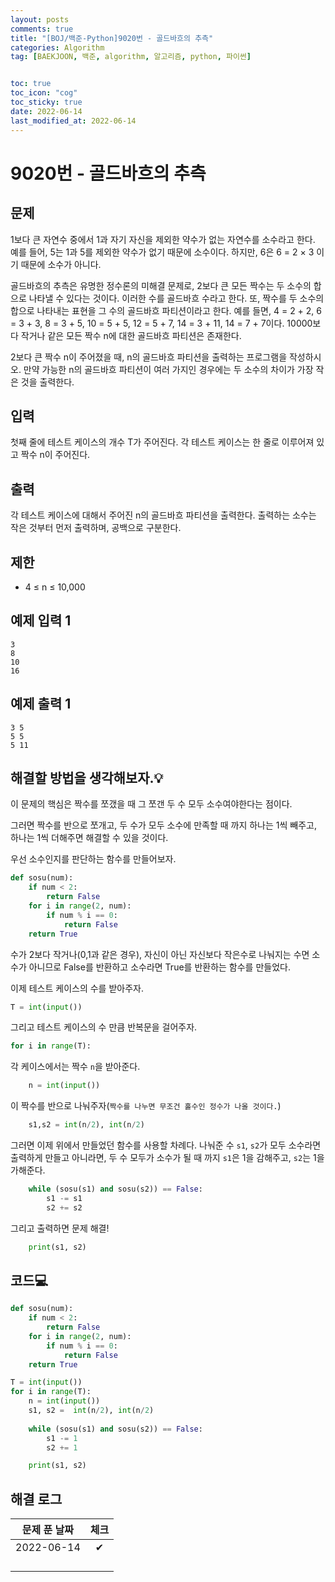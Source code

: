 ```yaml
---
layout: posts
comments: true
title: "[BOJ/백준-Python]9020번 - 골드바흐의 추측"
categories: Algorithm
tag: [BAEKJOON, 백준, algorithm, 알고리즘, python, 파이썬]


toc: true
toc_icon: "cog"
toc_sticky: true
date: 2022-06-14
last_modified_at: 2022-06-14
---
```




# 9020번 - 골드바흐의 추측



## 문제

1보다 큰 자연수 중에서  1과 자기 자신을 제외한 약수가 없는 자연수를 소수라고 한다. 예를 들어, 5는 1과 5를 제외한 약수가 없기 때문에 소수이다. 하지만, 6은 6 = 2 × 3 이기 때문에 소수가 아니다.

골드바흐의 추측은 유명한 정수론의 미해결 문제로, 2보다 큰 모든 짝수는 두 소수의 합으로 나타낼 수 있다는 것이다. 이러한 수를 골드바흐 수라고 한다. 또, 짝수를 두 소수의 합으로 나타내는 표현을 그 수의 골드바흐 파티션이라고 한다. 예를 들면, 4 = 2 + 2, 6 = 3 + 3, 8 = 3 + 5, 10 = 5 + 5, 12 = 5 + 7, 14 = 3 + 11, 14 = 7 + 7이다. 10000보다 작거나 같은 모든 짝수 n에 대한 골드바흐 파티션은 존재한다.

2보다 큰 짝수 n이 주어졌을 때, n의 골드바흐 파티션을 출력하는 프로그램을 작성하시오. 만약 가능한 n의 골드바흐 파티션이 여러 가지인 경우에는 두 소수의 차이가 가장 작은 것을 출력한다.



## 입력

첫째 줄에 테스트 케이스의 개수 T가 주어진다. 각 테스트 케이스는 한 줄로 이루어져 있고 짝수 n이 주어진다.



## 출력

각 테스트 케이스에 대해서 주어진 n의 골드바흐 파티션을 출력한다. 출력하는 소수는 작은 것부터 먼저 출력하며, 공백으로 구분한다.



## 제한

- 4 ≤ n ≤ 10,000



## 예제 입력 1 

```
3
8
10
16
```



## 예제 출력 1

```
3 5
5 5
5 11
```



##  해결할 방법을 생각해보자.💡

이 문제의 핵심은 짝수를 쪼갰을 때 그 쪼갠 두 수 모두 소수여야한다는 점이다.

그러면 짝수를 반으로 쪼개고, 두 수가 모두 소수에 만족할 때 까지 하나는 1씩 빼주고, 하나는 1씩 더해주면 해결할 수 있을 것이다.

우선 소수인지를 판단하는 함수를 만들어보자.

```python
def sosu(num):
    if num < 2:
        return False
    for i in range(2, num):
        if num % i == 0:
            return False
    return True
```

수가 2보다 작거나(0,1과 같은 경우), 자신이 아닌 자신보다 작은수로 나눠지는 수면 소수가 아니므로 False를 반환하고 소수라면 True를 반환하는 함수를 만들었다.

이제 테스트 케이스의 수를 받아주자.

```python
T = int(input())
```

그리고 테스트 케이스의 수 만큼 반복문을 걸어주자.

```python
for i in range(T):
```

각 케이스에서는 짝수 `n`을 받아준다.

```python
	n = int(input())
```

이 짝수를 반으로 나눠주자(`짝수를 나누면 무조건 홀수인 정수가 나올 것이다.`)

```python
	s1,s2 = int(n/2), int(n/2)
```

그러면 이제 위에서 만들었던 함수를 사용할 차례다. 나눠준 수 `s1`, `s2`가 모두 소수라면 출력하게 만들고 아니라면, 두 수 모두가 소수가 될 때 까지 `s1`은 1을 감해주고, `s2`는 1을 가해준다.

```python
	while (sosu(s1) and sosu(s2)) == False:
        s1 -= s1
        s2 += s2
```

그리고 출력하면 문제 해결!

````python
	print(s1, s2)
````











## 코드💻

```python
def sosu(num):
    if num < 2:
        return False
    for i in range(2, num):
        if num % i == 0:
            return False
    return True

T = int(input())
for i in range(T):
    n = int(input())
    s1, s2 =  int(n/2), int(n/2)
    
    while (sosu(s1) and sosu(s2)) == False:
        s1 -= 1
        s2 += 1

    print(s1, s2)
```





## 해결 로그 

| 문제 푼 날짜 | 체크 |
| :----------: | :--: |
|  2022-06-14  |  ✔   |
|              |      |
|              |      |
|              |      |
|              |      |



